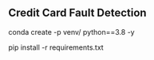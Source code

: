 ## Credit Card Fault Detection

conda create -p venv/ python==3.8 -y

pip install -r requirements.txt

